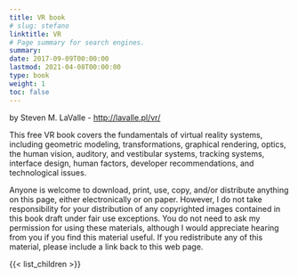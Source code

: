 ```yaml
---
title: VR book
# slug: stefano
linktitle: VR
# Page summary for search engines.
summary: 
date: 2017-09-09T00:00:00
lastmod: 2021-04-08T00:00:00
type: book
weight: 1
toc: false
---
```

by Steven M. LaValle - http://lavalle.pl/vr/

This free VR book covers the fundamentals of virtual reality systems, including geometric modeling, transformations, graphical rendering, optics, the human vision, auditory, and vestibular systems, tracking systems, interface design, human factors, developer recommendations, and technological issues.

Anyone is welcome to download, print, use, copy, and/or distribute anything on this page, either electronically or on paper. However, I do not take responsibility for your distribution of any copyrighted images contained in this book draft under fair use exceptions. You do not need to ask my permission for using these materials, although I would appreciate hearing from you if you find this material useful. If you redistribute any of this material, please include a link back to this web page. 

{{< list_children >}}